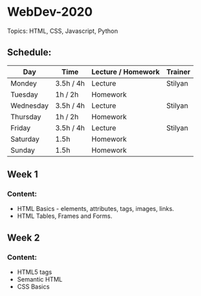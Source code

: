 # WebDev-2020
Topics: HTML, CSS, Javascript, Python

## Schedule:

Day | Time | Lecture / Homework | Trainer
------------ | ------------- | ------------- | -------------
Mondey | 3.5h / 4h | Lecture | Stilyan
Tuesday | 1h / 2h | Homework | 
Wednesday | 3.5h / 4h | Lecture | Stilyan
Thursday | 1h / 2h | Homework | 
Friday | 3.5h / 4h | Lecture | Stilyan
Saturday | 1.5h | Homework | 
Sunday | 1.5h | Homework | 

## Week 1

### Content:
* HTML Basics - elements, attributes, tags, images, links.
* HTML Tables, Frames and Forms.

## Week 2

### Content:
* HTML5 tags
* Semantic HTML
* CSS Basics
